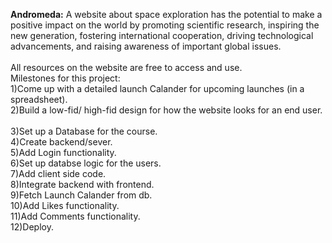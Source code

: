 <b>Andromeda:</b> A website about space exploration has the potential to make a positive impact on the world by promoting scientific research, inspiring the new generation, fostering international cooperation, driving technological advancements, and raising awareness of important global issues.
<br /><br />
All resources on the website are free to access and use.
<br />
Milestones for this project:
<br />
1)Come up with a detailed launch Calander for upcoming launches (in a spreadsheet).<br />
2)Build a low-fid/ high-fid design for how the website looks for an end user.<br /><br />
3)Set up a Database for the course.<br />
4)Create backend/sever.<br />
5)Add Login functionality.<br />
6)Set up databse logic for the users.<br />
7)Add client side code.<br />
8)Integrate backend with frontend.<br />
9)Fetch Launch Calander from db.<br />
10)Add Likes functionality.<br />
11)Add Comments functionality.<br />
12)Deploy.
